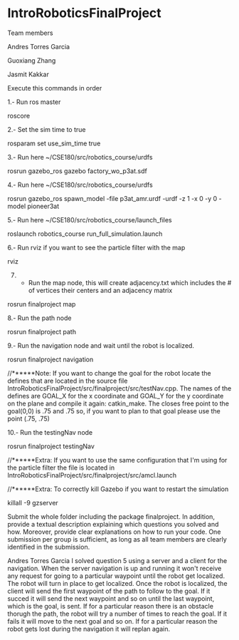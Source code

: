 # IntroRoboticsFinalProject

Team members

Andres Torres Garcia

Guoxiang Zhang

Jasmit Kakkar

Execute this commands in order

1.- Run ros master

roscore

2.- Set the sim time to true

rosparam set use_sim_time true

3.- Run here ~/CSE180/src/robotics_course/urdfs

rosrun gazebo_ros  gazebo factory_wo_p3at.sdf

4.- Run here ~/CSE180/src/robotics_course/urdfs

rosrun gazebo_ros spawn_model -file p3at_amr.urdf -urdf -z 1  -x 0 -y 0 -model pioneer3at

5.- Run here ~/CSE180/src/robotics_course/launch_files

roslaunch robotics_course run_full_simulation.launch

6.- Run rviz if you want to see the particle filter with the map

rviz

7. - Run the map node, this will create adjacency.txt which includes the # of vertices their centers and an adjacency matrix

rosrun finalproject map

8.- Run the path node

rosrun finalproject path

9.- Run the navigation node and wait until the robot is localized.

rosrun finalproject navigation

//******Note: If you want to change the goal for the robot locate the defines that are located in the source file IntroRoboticsFinalProject/src/finalproject/src/testNav.cpp. The names of the defines are GOAL_X for the x coordinate and GOAL_Y for the y coordinate on the plane and compile it again: catkin_make. The closes free point to the goal(0,0) is .75 and .75 so, if you want to plan to that goal please use the point (.75, .75)

10.- Run the testingNav node

rosrun finalproject testingNav

//******Extra: If you want to use the same configuration that I'm using for the particle filter the file is located in IntroRoboticsFinalProject/src/finalproject/src/amcl.launch

//******Extra: To correctly kill Gazebo if you want to restart the simulation

killall -9 gzserver

Submit the whole folder including the package finalproject. In addition, provide a textual description explaining which questions you solved and how. Moreover, provide clear explanations on how to run your code. One submission per group is sufficient, as long as all team members are clearly identified in the submission.

Andres Torres Garcia
I solved question 5 using a server and a client for the navigation. When the server navigation is up and running it won't receive any request for going to a particular waypoint until the robot get localized. The robot will turn in place to get localized. Once the robot is localized, the client will send the first waypoint of the path to follow to the goal. If it succed it will send the next waypoint and so on until the last waypoint, which is the goal, is sent. If for a particular reason there is an obstacle thorugh the path, the robot will try a number of times to reach the goal. If it fails it will move to the next goal and so on. If for a particular reason the robot gets lost during the navigation it will replan again.
